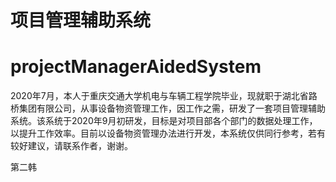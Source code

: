 项目管理辅助系统
==

# projectManagerAidedSystem
2020年7月，本人于重庆交通大学机电与车辆工程学院毕业，现就职于湖北省路桥集团有限公司，从事设备物资管理工作，因工作之需，研发了一套项目管理辅助系统。该系统于2020年9月初研发，目标是对项目部各个部门的数据处理工作，以提升工作效率。目前以设备物资管理办法进行开发，本系统仅供同行参考，若有较好建议，请联系作者，谢谢。

第二韩
